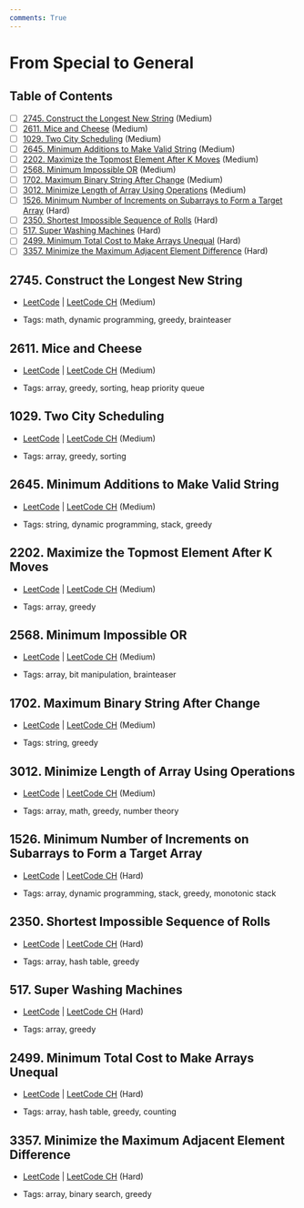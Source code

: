 ```yaml
---
comments: True
---
```


# From Special to General

## Table of Contents

- [ ] [2745. Construct the Longest New String](https://leetcode.cn/problems/construct-the-longest-new-string/) (Medium)
- [ ] [2611. Mice and Cheese](https://leetcode.cn/problems/mice-and-cheese/) (Medium)
- [ ] [1029. Two City Scheduling](https://leetcode.cn/problems/two-city-scheduling/) (Medium)
- [ ] [2645. Minimum Additions to Make Valid String](https://leetcode.cn/problems/minimum-additions-to-make-valid-string/) (Medium)
- [ ] [2202. Maximize the Topmost Element After K Moves](https://leetcode.cn/problems/maximize-the-topmost-element-after-k-moves/) (Medium)
- [ ] [2568. Minimum Impossible OR](https://leetcode.cn/problems/minimum-impossible-or/) (Medium)
- [ ] [1702. Maximum Binary String After Change](https://leetcode.cn/problems/maximum-binary-string-after-change/) (Medium)
- [ ] [3012. Minimize Length of Array Using Operations](https://leetcode.cn/problems/minimize-length-of-array-using-operations/) (Medium)
- [ ] [1526. Minimum Number of Increments on Subarrays to Form a Target Array](https://leetcode.cn/problems/minimum-number-of-increments-on-subarrays-to-form-a-target-array/) (Hard)
- [ ] [2350. Shortest Impossible Sequence of Rolls](https://leetcode.cn/problems/shortest-impossible-sequence-of-rolls/) (Hard)
- [ ] [517. Super Washing Machines](https://leetcode.cn/problems/super-washing-machines/) (Hard)
- [ ] [2499. Minimum Total Cost to Make Arrays Unequal](https://leetcode.cn/problems/minimum-total-cost-to-make-arrays-unequal/) (Hard)
- [ ] [3357. Minimize the Maximum Adjacent Element Difference](https://leetcode.cn/problems/minimize-the-maximum-adjacent-element-difference/) (Hard)

## 2745. Construct the Longest New String

-   [LeetCode](https://leetcode.com/problems/construct-the-longest-new-string/) | [LeetCode CH](https://leetcode.cn/problems/construct-the-longest-new-string/) (Medium)

-   Tags: math, dynamic programming, greedy, brainteaser
## 2611. Mice and Cheese

-   [LeetCode](https://leetcode.com/problems/mice-and-cheese/) | [LeetCode CH](https://leetcode.cn/problems/mice-and-cheese/) (Medium)

-   Tags: array, greedy, sorting, heap priority queue
## 1029. Two City Scheduling

-   [LeetCode](https://leetcode.com/problems/two-city-scheduling/) | [LeetCode CH](https://leetcode.cn/problems/two-city-scheduling/) (Medium)

-   Tags: array, greedy, sorting
## 2645. Minimum Additions to Make Valid String

-   [LeetCode](https://leetcode.com/problems/minimum-additions-to-make-valid-string/) | [LeetCode CH](https://leetcode.cn/problems/minimum-additions-to-make-valid-string/) (Medium)

-   Tags: string, dynamic programming, stack, greedy
## 2202. Maximize the Topmost Element After K Moves

-   [LeetCode](https://leetcode.com/problems/maximize-the-topmost-element-after-k-moves/) | [LeetCode CH](https://leetcode.cn/problems/maximize-the-topmost-element-after-k-moves/) (Medium)

-   Tags: array, greedy
## 2568. Minimum Impossible OR

-   [LeetCode](https://leetcode.com/problems/minimum-impossible-or/) | [LeetCode CH](https://leetcode.cn/problems/minimum-impossible-or/) (Medium)

-   Tags: array, bit manipulation, brainteaser
## 1702. Maximum Binary String After Change

-   [LeetCode](https://leetcode.com/problems/maximum-binary-string-after-change/) | [LeetCode CH](https://leetcode.cn/problems/maximum-binary-string-after-change/) (Medium)

-   Tags: string, greedy
## 3012. Minimize Length of Array Using Operations

-   [LeetCode](https://leetcode.com/problems/minimize-length-of-array-using-operations/) | [LeetCode CH](https://leetcode.cn/problems/minimize-length-of-array-using-operations/) (Medium)

-   Tags: array, math, greedy, number theory
## 1526. Minimum Number of Increments on Subarrays to Form a Target Array

-   [LeetCode](https://leetcode.com/problems/minimum-number-of-increments-on-subarrays-to-form-a-target-array/) | [LeetCode CH](https://leetcode.cn/problems/minimum-number-of-increments-on-subarrays-to-form-a-target-array/) (Hard)

-   Tags: array, dynamic programming, stack, greedy, monotonic stack
## 2350. Shortest Impossible Sequence of Rolls

-   [LeetCode](https://leetcode.com/problems/shortest-impossible-sequence-of-rolls/) | [LeetCode CH](https://leetcode.cn/problems/shortest-impossible-sequence-of-rolls/) (Hard)

-   Tags: array, hash table, greedy
## 517. Super Washing Machines

-   [LeetCode](https://leetcode.com/problems/super-washing-machines/) | [LeetCode CH](https://leetcode.cn/problems/super-washing-machines/) (Hard)

-   Tags: array, greedy
## 2499. Minimum Total Cost to Make Arrays Unequal

-   [LeetCode](https://leetcode.com/problems/minimum-total-cost-to-make-arrays-unequal/) | [LeetCode CH](https://leetcode.cn/problems/minimum-total-cost-to-make-arrays-unequal/) (Hard)

-   Tags: array, hash table, greedy, counting
## 3357. Minimize the Maximum Adjacent Element Difference

-   [LeetCode](https://leetcode.com/problems/minimize-the-maximum-adjacent-element-difference/) | [LeetCode CH](https://leetcode.cn/problems/minimize-the-maximum-adjacent-element-difference/) (Hard)

-   Tags: array, binary search, greedy
